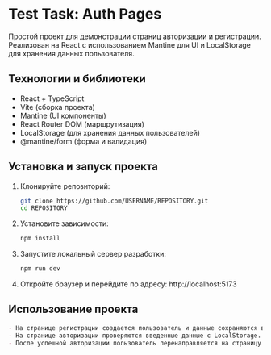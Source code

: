 # Test Task: Auth Pages

Простой проект для демонстрации страниц авторизации и регистрации.
Реализован на React с использованием Mantine для UI и LocalStorage для хранения данных пользователя.

## Технологии и библиотеки

- React + TypeScript
- Vite (сборка проекта)
- Mantine (UI компоненты)
- React Router DOM (маршрутизация)
- LocalStorage (для хранения данных пользователей)
- @mantine/form (форма и валидация)

## Установка и запуск проекта

1. Клонируйте репозиторий:
   ```bash
   git clone https://github.com/USERNAME/REPOSITORY.git
   cd REPOSITORY

2. Установите зависимости:
   ```bash
   npm install

3. Запустите локальный сервер разработки:
   ```bash
   npm run dev
   
4. Откройте браузер и перейдите по адресу: http://localhost:5173

## Использование проекта
```markdown
- На странице регистрации создается пользователь и данные сохраняются в LocalStorage.
- На странице авторизации проверяются введенные данные с LocalStorage.
- После успешной авторизации пользователь перенаправляется на страницу профиля с отображением информации.